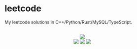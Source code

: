 # leetcode
My leetcode solutions in C++/Python/Rust/MySQL/TypeScript.

<div align="center">
<br/>
<img src="https://img.shields.io/badge/Solved-661/3165%20=%2020%25-blue.svg?style=flat-square" />
<br/>
<img src="https://img.shields.io/badge/Easy-282/800-5CB85D.svg?style=flat-square" />
<img src="https://img.shields.io/badge/Medium-293/1658-F0AE4E.svg?style=flat-square" />
<img src="https://img.shields.io/badge/Hard-86/707-D95450.svg?style=flat-square" />
</div>